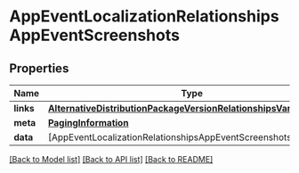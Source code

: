 # AppEventLocalizationRelationshipsAppEventScreenshots

## Properties
Name | Type | Description | Notes
------------ | ------------- | ------------- | -------------
**links** | [**AlternativeDistributionPackageVersionRelationshipsVariantsLinks**](AlternativeDistributionPackageVersionRelationshipsVariantsLinks.md) |  | [optional] 
**meta** | [**PagingInformation**](PagingInformation.md) |  | [optional] 
**data** | [AppEventLocalizationRelationshipsAppEventScreenshotsDataInner] |  | [optional] 

[[Back to Model list]](../README.md#documentation-for-models) [[Back to API list]](../README.md#documentation-for-api-endpoints) [[Back to README]](../README.md)


